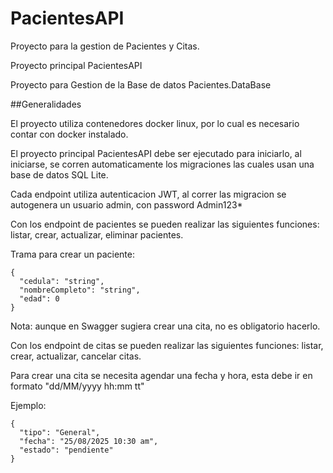 # PacientesAPI

Proyecto para la gestion de Pacientes y Citas.

Proyecto principal PacientesAPI

Proyecto para Gestion de la Base de datos Pacientes.DataBase

##Generalidades

El proyecto utiliza contenedores docker linux, por lo cual es necesario contar con docker instalado.

El proyecto principal PacientesAPI debe ser ejecutado para iniciarlo, al iniciarse, se corren automaticamente los migraciones las cuales
usan una base de datos SQL Lite.

Cada endpoint utiliza autenticacion JWT, al correr las migracion se autogenera un usuario admin, con password Admin123*

Con los endpoint de pacientes se pueden realizar las siguientes funciones:
listar, crear, actualizar, eliminar pacientes.

Trama para crear un paciente:

```
{
  "cedula": "string",
  "nombreCompleto": "string",
  "edad": 0
}
```

Nota: aunque en Swagger sugiera crear una cita, no es obligatorio hacerlo.

Con los endpoint de citas se pueden realizar las siguientes funciones:
listar, crear, actualizar, cancelar citas.

Para crear una cita se necesita agendar una fecha y hora, esta debe ir en formato "dd/MM/yyyy hh:mm tt"

Ejemplo:

```
{
  "tipo": "General",
  "fecha": "25/08/2025 10:30 am",
  "estado": "pendiente"
}
```